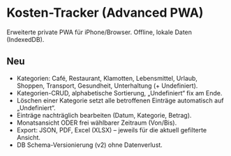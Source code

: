 
# Kosten-Tracker (Advanced PWA)
Erweiterte private PWA für iPhone/Browser. Offline, lokale Daten (IndexedDB).

## Neu
- Kategorien: Café, Restaurant, Klamotten, Lebensmittel, Urlaub, Shoppen, Transport, Gesundheit, Unterhaltung (+ Undefiniert).
- Kategorien-CRUD, alphabetische Sortierung, „Undefiniert“ fix am Ende.
- Löschen einer Kategorie setzt alle betroffenen Einträge automatisch auf „Undefiniert“.
- Einträge nachträglich bearbeiten (Datum, Kategorie, Betrag).
- Monatsansicht ODER frei wählbarer Zeitraum (Von/Bis).
- Export: JSON, PDF, Excel (XLSX) – jeweils für die aktuell gefilterte Ansicht.
- DB Schema-Versionierung (v2) ohne Datenverlust.
